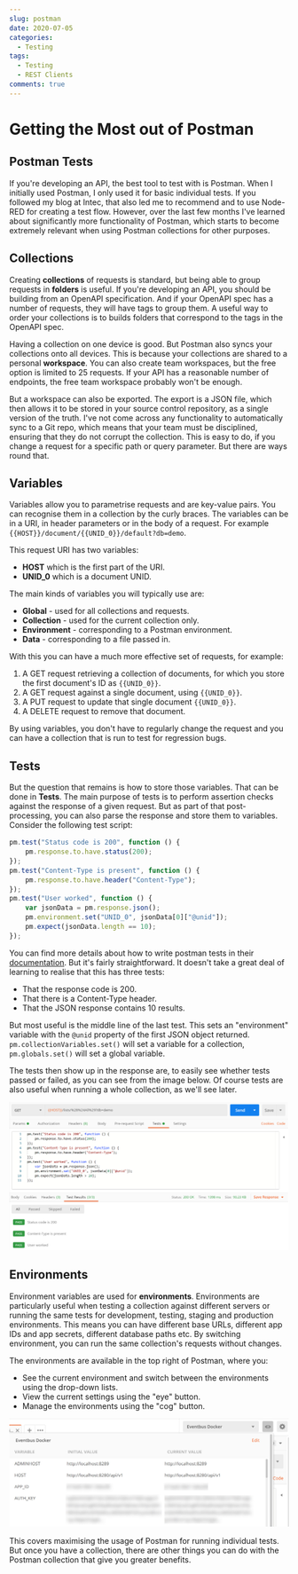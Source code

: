 ```yaml
---
slug: postman
date: 2020-07-05
categories:
  - Testing
tags: 
  - Testing
  - REST Clients
comments: true
---
```

# Getting the Most out of Postman

## Postman Tests

If you're developing an API, the best tool to test with is Postman. When I initially used Postman, I only used it for basic individual tests. If you followed my blog at Intec, that also led me to recommend and to use Node-RED for creating a test flow. However, over the last few months I've learned about significantly more functionality of Postman, which starts to become extremely relevant when using Postman collections for other purposes.

<!-- more -->

## Collections

Creating **collections** of requests is standard, but being able to group requests in **folders** is useful. If you're developing an API, you should be building from an OpenAPI specification. And if your OpenAPI spec has a number of requests, they will have tags to group them. A useful way to order your collections is to builds folders that correspond to the tags in the OpenAPI spec.

Having a collection on one device is good. But Postman also syncs your collections onto all devices. This is because your collections are shared to a personal **workspace**. You can also create team workspaces, but the free option is limited to 25 requests. If your API has a reasonable number of endpoints, the free team workspace probably won't be enough.

But a workspace can also be exported. The export is a JSON file, which then allows it to be stored in your source control repository, as a single version of the truth. I've not come across any functionality to automatically sync to a Git repo, which means that your team must be disciplined, ensuring that they do not corrupt the collection. This is easy to do, if you change a request for a specific path or query parameter. But there are ways round that.

## Variables

Variables allow you to parametrise requests and are key-value pairs. You can recognise them in a collection by the curly braces. The variables can be in a URI, in header parameters or in the body of a request. For example `{{HOST}}/document/{{UNID_0}}/default?db=demo`.

This request URI has two variables:

- **HOST** which is the first part of the URI.
- **UNID_0** which is a document UNID.

The main kinds of variables you will typically use are:

- **Global** - used for all collections and requests.
- **Collection** - used for the current collection only.
- **Environment** - corresponding to a Postman environment.
- **Data** - corresponding to a file passed in.

With this you can have a much more effective set of requests, for example:

1. A GET request retrieving a collection of documents, for which you store the first document's ID as `{{UNID_0}}`.
2. A GET request against a single document, using `{{UNID_0}}`.
3. A PUT request to update that single document `{{UNID_0}}`.
4. A DELETE request to remove that document.

By using variables, you don't have to regularly change the request and you can have a collection that is run to test for regression bugs.

## Tests

But the question that remains is how to store those variables. That can be done in **Tests**. The main purpose of tests is to perform assertion checks against the response of a given request. But as part of that post-processing, you can also parse the response and store them to variables. Consider the following test script:

~~~javascript
pm.test("Status code is 200", function () {
    pm.response.to.have.status(200);
});
pm.test("Content-Type is present", function () {
    pm.response.to.have.header("Content-Type");
});
pm.test("User worked", function () {
    var jsonData = pm.response.json();
    pm.environment.set("UNID_0", jsonData[0]["@unid"]);
    pm.expect(jsonData.length == 10);
});
~~~

You can find more details about how to write postman tests in their [documentation](https://learning.postman.com/docs/postman/scripts/test-scripts/). But it's fairly straightforward. It doesn't take a great deal of learning to realise that this has three tests:

- That the response code is 200.
- That there is a Content-Type header.
- That the JSON response contains 10 results.

But most useful is the middle line of the last test. This sets an "environment" variable with the `@unid` property of the first JSON object returned. `pm.collectionVariables.set()` will set a variable for a collection, `pm.globals.set()` will set a global variable.

The tests then show up in the response are, to easily see whether tests passed or failed, as you can see from the image below. Of course tests are also useful when running a whole collection, as we'll see later.

![Postman Tests](../../images/post-images/2020-07-05-postman-tests.jpg)

## Environments

Environment variables are used for **environments**. Environments are particularly useful when testing a collection against different servers or running the same tests for development, testing, staging and production environments. This means you can have different base URLs, different app IDs and app secrets, different database paths etc. By switching environment, you can run the same collection's requests without changes.

The environments are available in the top right of Postman, where you:

- See the current environment and switch between the environments using the drop-down lists.
- View the current settings using the "eye" button.
- Manage the environments using the "cog" button.

![Postman Environments](../../images/post-images/2020-07-05-postman-envs.jpg)

This covers maximising the usage of Postman for running individual tests. But once you have a collection, there are other things you can do with the Postman collection that give you greater benefits.